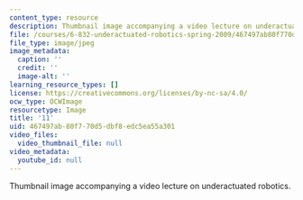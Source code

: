 ```yaml
---
content_type: resource
description: Thumbnail image accompanying a video lecture on underactuated robotics.
file: /courses/6-832-underactuated-robotics-spring-2009/467497ab80f770d5dbf8edc5ea55a301_11.jpg
file_type: image/jpeg
image_metadata:
  caption: ''
  credit: ''
  image-alt: ''
learning_resource_types: []
license: https://creativecommons.org/licenses/by-nc-sa/4.0/
ocw_type: OCWImage
resourcetype: Image
title: '11'
uid: 467497ab-80f7-70d5-dbf8-edc5ea55a301
video_files:
  video_thumbnail_file: null
video_metadata:
  youtube_id: null
---
```

Thumbnail image accompanying a video lecture on underactuated robotics.